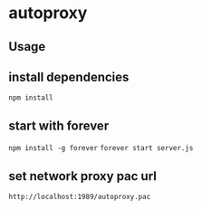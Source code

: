 autoproxy
=========

## Usage
## install dependencies
  `npm install`
## start with forever
  `npm install -g forever`
  `forever start server.js`

## set network proxy pac url
  `http://localhost:1989/autoproxy.pac`
